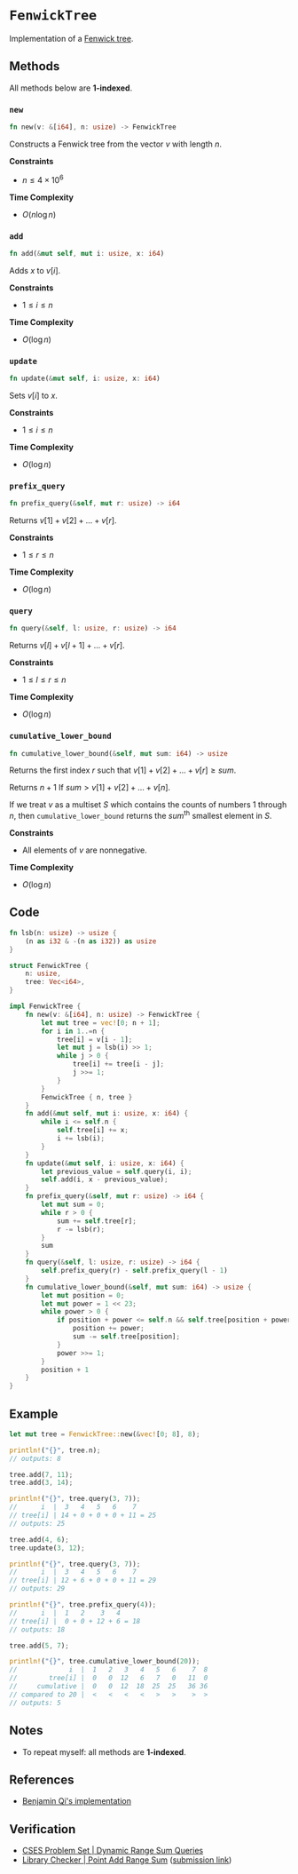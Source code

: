 # `FenwickTree`
Implementation of a [Fenwick tree](https://en.wikipedia.org/wiki/Fenwick_tree).

## Methods
All methods below are **1-indexed**.

### `new`
```rust
fn new(v: &[i64], n: usize) -> FenwickTree
```

Constructs a Fenwick tree from the vector $v$ with length $n$.

**Constraints**
- $n \le 4 \times 10^{6}$ 

**Time Complexity**
- $O(n \log n)$

### `add`
```rust
fn add(&mut self, mut i: usize, x: i64)
```

Adds $x$ to $v[i]$.

**Constraints**
- $1 \le i \le n$

**Time Complexity**
- $O(\log n)$

### `update`
```rust
fn update(&mut self, i: usize, x: i64)
```

Sets $v[i]$ to $x$.

**Constraints**
- $1 \le i \le n$

**Time Complexity**
- $O(\log n)$

### `prefix_query`
```rust
fn prefix_query(&self, mut r: usize) -> i64
```

Returns $v[1] + v[2] + \dots + v[r]$.

**Constraints**
- $1 \le r \le n$

**Time Complexity**
- $O(\log n)$

### `query`
```rust
fn query(&self, l: usize, r: usize) -> i64
```

Returns $v[l] + v[l + 1] + \dots + v[r]$.

**Constraints**
- $1 \le l \le r \le n$

**Time Complexity**
- $O(\log n)$

### `cumulative_lower_bound`
```rust
fn cumulative_lower_bound(&self, mut sum: i64) -> usize
```

Returns the first index $r$ such that $v[1] + v[2] + \dots + v[r] \ge sum$.

Returns $n + 1$ If $sum > v[1] + v[2] + \dots + v[n]$.

If we treat $v$ as a multiset $S$ which contains the counts of numbers $1$ through $n$, then `cumulative_lower_bound`  returns the $sum^{\text{th}}$ smallest element in $S$.

**Constraints**
- All elements of $v$ are nonnegative.

**Time Complexity**
- $O(\log n)$

## Code
```rust
fn lsb(n: usize) -> usize {
	(n as i32 & -(n as i32)) as usize
}

struct FenwickTree {
	n: usize,
	tree: Vec<i64>,
}

impl FenwickTree {
	fn new(v: &[i64], n: usize) -> FenwickTree {
		let mut tree = vec![0; n + 1];
		for i in 1..=n {
			tree[i] = v[i - 1];
			let mut j = lsb(i) >> 1;
			while j > 0 {
				tree[i] += tree[i - j];
				j >>= 1;
			}
		}
		FenwickTree { n, tree }
	}
	fn add(&mut self, mut i: usize, x: i64) {
		while i <= self.n {
			self.tree[i] += x;
			i += lsb(i);
		}
	}
	fn update(&mut self, i: usize, x: i64) {
		let previous_value = self.query(i, i);
		self.add(i, x - previous_value);
	}
	fn prefix_query(&self, mut r: usize) -> i64 {
		let mut sum = 0;
		while r > 0 {
			sum += self.tree[r];
			r -= lsb(r);
		}
		sum
	}
	fn query(&self, l: usize, r: usize) -> i64 {
		self.prefix_query(r) - self.prefix_query(l - 1)
	}
	fn cumulative_lower_bound(&self, mut sum: i64) -> usize {
		let mut position = 0;
		let mut power = 1 << 23;
		while power > 0 {
			if position + power <= self.n && self.tree[position + power] < sum {
				position += power;
				sum -= self.tree[position];
			}
			power >>= 1;
		}
		position + 1
	}
}
```

## Example
```rust
let mut tree = FenwickTree::new(&vec![0; 8], 8);

println!("{}", tree.n);
// outputs: 8

tree.add(7, 11);
tree.add(3, 14);

println!("{}", tree.query(3, 7));
//      i  |  3   4   5   6    7
// tree[i] | 14 + 0 + 0 + 0 + 11 = 25
// outputs: 25

tree.add(4, 6);
tree.update(3, 12);

println!("{}", tree.query(3, 7));
//      i  |  3   4   5   6    7
// tree[i] | 12 + 6 + 0 + 0 + 11 = 29
// outputs: 29

println!("{}", tree.prefix_query(4));
//      i  |  1   2    3   4
// tree[i] |  0 + 0 + 12 + 6 = 18
// outputs: 18

tree.add(5, 7);

println!("{}", tree.cumulative_lower_bound(20));
//             i  |  1   2   3   4   5   6    7  8
//        tree[i] |  0   0  12   6   7   0   11  0
//     cumulative |  0   0  12  18  25  25   36 36
// compared to 20 |  <   <   <   <   >   >    >  >   
// outputs: 5
```

## Notes
- To repeat myself: all methods are **1-indexed**.

## References
- [Benjamin Qi's implementation](https://github.com/bqi343/USACO/blob/master/Implementations/content/data-structures/1D%20Range%20Queries%20(9.2)/BIT.h)

## Verification
- [CSES Problem Set | Dynamic Range Sum Queries](https://cses.fi/problemset/task/1648)
- [Library Checker | Point Add Range Sum](https://judge.yosupo.jp/problem/point_add_range_sum) ([submission link](https://judge.yosupo.jp/submission/94479))